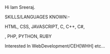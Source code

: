 Hi Iam Sreeraj. 

 SKILLS/LANGUAGES KNOWN:-

 HTML, CSS, JAVASCRIPT, C, C++, C#,
 
, PHP, PYTHON, RUBY


Interested In WebDevelopment/CEH[WHH] etc... 



<!---
C0DEGamer/C0DEGamer is a ✨ special ✨ repository because its `README.md` (this file) appears on your GitHub profile.
You can click the Preview link to take a look at your changes.
--->

